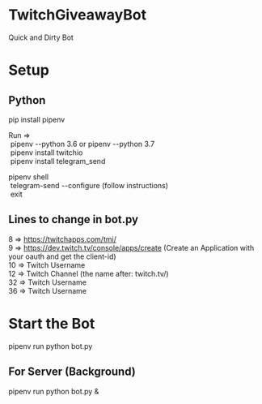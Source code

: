 # TwitchGiveawayBot
Quick and Dirty Bot

# Setup
## Python
pip install pipenv

Run ⇒ \
  &nbsp;pipenv --python 3.6 or pipenv --python 3.7\
  &nbsp;pipenv install twitchio\
  &nbsp;pipenv install telegram_send
  
  pipenv shell\
   &nbsp;telegram-send --configure  (follow instructions)\
   &nbsp;exit
   
## Lines to change in bot.py
8  ⇒ https://twitchapps.com/tmi/ \
9  ⇒ https://dev.twitch.tv/console/apps/create (Create an Application with your oauth and get the client-id) \
10 ⇒ Twitch Username \
12 ⇒ Twitch Channel (the name after: twitch.tv/) \
32 ⇒ Twitch Username \
36 ⇒ Twitch Username

  
# Start the Bot
pipenv run python bot.py
## For Server (Background)
pipenv run python bot.py &

